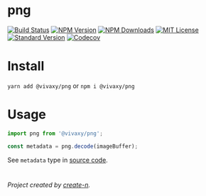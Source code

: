 # png

[![Build Status][travis-image]][travis-url]
[![NPM Version][npm-version-image]][npm-url]
[![NPM Downloads][npm-downloads-image]][npm-url]
[![MIT License][license-image]][license-url]
[![Standard Version][standard-version-image]][standard-version-url]
[![Codecov][codecov-image]][codecov-url]

# Install

`yarn add @vivaxy/png` or `npm i @vivaxy/png`

# Usage

```js
import png from '@vivaxy/png';

const metadata = png.decode(imageBuffer);
```

See `metadata` type in [source code](src/decode/index.ts).

#

_Project created by [create-n](https://github.com/vivaxy/create-n)._

[travis-image]: https://img.shields.io/travis/vivaxy/png.svg?style=flat-square
[travis-url]: https://travis-ci.org/vivaxy/png
[npm-version-image]: https://img.shields.io/npm/v/@vivaxy/png.svg?style=flat-square
[npm-url]: https://www.npmjs.com/package/@vivaxy/png
[npm-downloads-image]: https://img.shields.io/npm/dt/@vivaxy/png.svg?style=flat-square
[license-image]: https://img.shields.io/npm/l/@vivaxy/png.svg?style=flat-square
[license-url]: LICENSE
[standard-version-image]: https://img.shields.io/badge/release-standard%20version-brightgreen.svg?style=flat-square
[standard-version-url]: https://github.com/conventional-changelog/standard-version
[codecov-image]: https://img.shields.io/codecov/c/github/vivaxy/png.svg?style=flat-square
[codecov-url]: https://codecov.io/gh/vivaxy/png
